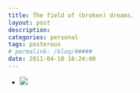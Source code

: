 ```yaml
---
title: The field of (broken) dreams. 
layout: post
description:  
categories: personal
tags: posterous
# permalink: /blog/#####
date: 2011-04-10 16:24:00
---
```


<ul data-clearing>
  <li><a href="/img/blog/2011/04/24444339-image.jpg"><img src="/img/blog/2011/04/24444339-image.jpg" data-caption=""></a></li>
</ul>